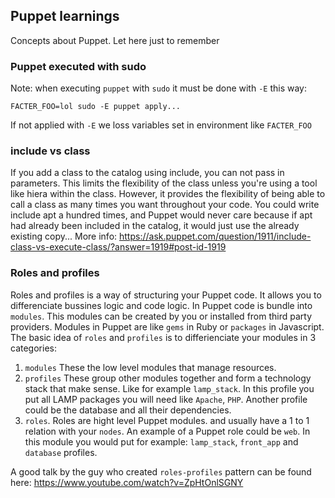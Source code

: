 ## Puppet learnings
Concepts about Puppet. Let here just to remember


### Puppet executed with sudo
Note: when executing `puppet` with `sudo` it must be done with `-E` this way:
```
FACTER_FOO=lol sudo -E puppet apply...
```
If not applied with `-E` we loss variables set in environment like `FACTER_FOO`

### include vs class
 If you add a class to the catalog using include, you can not pass in parameters. This limits the flexibility of the class unless you're using a tool like hiera within the class. However, it provides the flexibility of being able to call a class as many times you want throughout your code. You could write include apt a hundred times, and Puppet would never care because if apt had already been included in the catalog, it would just use the already existing copy...
More info: https://ask.puppet.com/question/1911/include-class-vs-execute-class/?answer=1919#post-id-1919

### Roles and profiles
Roles and profiles is a way of structuring your Puppet code. It allows you to differenciate bussines logic and code logic. In Puppet code is bundle into `modules`. This modules can be created by you or installed from third party providers. Modules in Puppet are like `gems` in Ruby or `packages` in Javascript.
The basic idea of `roles` and `profiles` is to differienciate your modules in 3 categories:
1. `modules` These the low level modules that manage resources.
2. `profiles` These group other modules together and form a technology stack that make sense. Like for example `lamp_stack`. In this profile you put all LAMP packages you will need like `Apache`, `PHP`. Another profile could be the database and all their dependencies.
3. `roles`. Roles are hight level Puppet modules. and usually have a 1 to 1 relation with your `nodes`. An example of a Puppet role could be `web`. In this module you would put for example: `lamp_stack`, `front_app` and `database` profiles.

A good talk by the guy who created `roles-profiles` pattern can be found here: https://www.youtube.com/watch?v=ZpHtOnlSGNY
